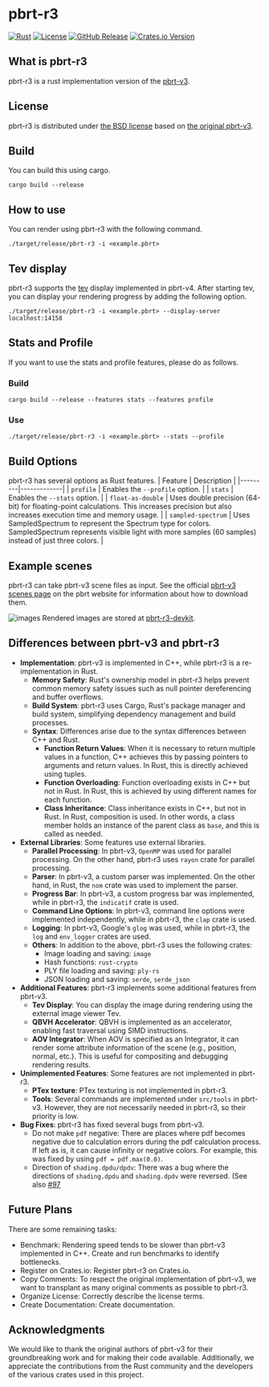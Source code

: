 # pbrt-r3
[![Rust](https://github.com/ototoi/pbrt-r3/actions/workflows/rust.yml/badge.svg)](https://github.com/ototoi/pbrt-r3/actions/workflows/rust.yml)
[![License](https://img.shields.io/github/license/ototoi/pbrt-r3)](LICENSE)
[![GitHub Release](https://img.shields.io/github/v/release/ototoi/pbrt-r3)](https://github.com/ototoi/pbrt-r3/releases/latest)
[![Crates.io Version](https://img.shields.io/crates/v/pbrt-r3?color=%20%23ecc57b)
](https://crates.io/crates/pbrt-r3)

## What is pbrt-r3
pbrt-r3 is a rust implementation version of the [pbrt-v3](https://github.com/mmp/pbrt-v3).

## License
pbrt-r3 is distributed under [the BSD license](LICENSE) based on [the original pbrt-v3](https://github.com/mmp/pbrt-v3/blob/master/LICENSE.txt).

## Build
You can build this using cargo.
```
cargo build --release
```

## How to use
You can render using pbrt-r3 with the following command.
```
./target/release/pbrt-r3 -i <example.pbrt>
```
## Tev display
pbrt-r3 supports the [tev](https://github.com/Tom94/tev) display implemented in pbrt-v4.
After starting tev, you can display your rendering progress by adding the following option.
```
./target/release/pbrt-r3 -i <example.pbrt> --display-server localhost:14158
```
## Stats and Profile
If you want to use the stats and profile features, please do as follows.
### Build
```
cargo build --release --features stats --features profile
```
### Use
```
./target/release/pbrt-r3 -i <example.pbrt> --stats --profile
```

## Build Options
pbrt-r3 has several options as Rust features.
| Feature | Description |
|---------|-------------|
| `profile` | Enables the `--profile` option. |
| `stats` | Enables the `--stats` option. |
| `float-as-double` | Uses double precision (64-bit) for floating-point calculations. This increases precision but also increases execution time and memory usage. |
| `sampled-spectrum` | Uses SampledSpectrum to represent the Spectrum type for colors. SampledSpectrum represents visible light with more samples (60 samples) instead of just three colors. |

## Example scenes
pbrt-r3 can take pbrt-v3 scene files as input.
See the official [pbrt-v3 scenes page](http://pbrt.org/scenes-v3.html) on the pbrt website for information about how to download them.

![images](https://github.com/user-attachments/assets/ce1bebc6-8377-4da7-8b49-38e5073a397e)
Rendered images are stored at [pbrt-r3-devkit](https://github.com/ototoi/pbrt-r3-devkit).


## Differences between pbrt-v3 and pbrt-r3

- **Implementation**: pbrt-v3 is implemented in C++, while pbrt-r3 is a re-implementation in Rust.
  - **Memory Safety**: Rust's ownership model in pbrt-r3 helps prevent common memory safety issues such as null pointer dereferencing and buffer overflows.
  - **Build System**: pbrt-r3 uses Cargo, Rust's package manager and build system, simplifying dependency management and build processes.
  - **Syntax**: Differences arise due to the syntax differences between C++ and Rust.
    - **Function Return Values**: When it is necessary to return multiple values in a function, C++ achieves this by passing pointers to arguments and return values. In Rust, this is directly achieved using tuples.
    - **Function Overloading**: Function overloading exists in C++ but not in Rust. In Rust, this is achieved by using different names for each function.
    - **Class Inheritance**: Class inheritance exists in C++, but not in Rust. In Rust, composition is used. In other words, a class member holds an instance of the parent class as `base`, and this is called as needed.
- **External Libraries**: Some features use external libraries.
  - **Parallel Processing**: In pbrt-v3, `OpenMP` was used for parallel processing. On the other hand, pbrt-r3 uses `rayon` crate for parallel processing. 
  - **Parser**: In pbrt-v3, a custom parser was implemented. On the other hand, in Rust, the `nom` crate was used to implement the parser.
  - **Progress Bar**: In pbrt-v3, a custom progress bar was implemented, while in pbrt-r3, the `indicatif` crate is used.
  - **Command Line Options**: In pbrt-v3, command line options were implemented independently, while in pbrt-r3, the `clap` crate is used.
  - **Logging**: In pbrt-v3, Google's `glog` was used, while in pbrt-r3, the `log` and `env_logger` crates are used.
  - **Others**: In addition to the above, pbrt-r3 uses the following crates:
    - Image loading and saving: `image`
    - Hash functions: `rust-crypto`
    - PLY file loading and saving: `ply-rs`
    - JSON loading and saving: `serde`, `serde_json`
- **Additional Features**: pbrt-r3 implements some additional features from pbrt-v3.
  - **Tev Display**: You can display the image during rendering using the external image viewer Tev.
  - **QBVH Accelerator**: QBVH is implemented as an accelerator, enabling fast traversal using SIMD instructions.
  - **AOV Integrator**: When AOV is specified as an Integrator, it can render some attribute information of the scene (e.g., position, normal, etc.). This is useful for compositing and debugging rendering results.
- **Unimplemented Features**: Some features are not implemented in pbrt-r3.
  - **PTex texture**: PTex texturing is not implemented in pbrt-r3.
  - **Tools**: Several commands are implemented under `src/tools` in pbrt-v3. However, they are not necessarily needed in pbrt-r3, so their priority is low.
- **Bug Fixes**: pbrt-r3 has fixed several bugs from pbrt-v3.
  - Do not make `pdf` negative: There are places where pdf becomes negative due to calculation errors during the pdf calculation process. If left as is, it can cause infinity or negative colors. For example, this was fixed by using `pdf = pdf.max(0.0)`.
  - Direction of `shading.dpdu/dpdv`: There was a bug where the directions of `shading.dpdu` and `shading.dpdv` were reversed. (See also [#97](https://github.com/ototoi/pbrt-r3/issues/97)

## Future Plans
There are some remaining tasks:
- Benchmark: Rendering speed tends to be slower than pbrt-v3 implemented in C++. Create and run benchmarks to identify bottlenecks.
- Register on Crates.io: Register pbrt-r3 on Crates.io.
- Copy Comments: To respect the original implementation of pbrt-v3, we want to transplant as many original comments as possible to pbrt-r3.
- Organize License: Correctly describe the license terms.
- Create Documentation: Create documentation.

## Acknowledgments
We would like to thank the original authors of pbrt-v3 for their groundbreaking work and for making their code available. Additionally, we appreciate the contributions from the Rust community and the developers of the various crates used in this project.
